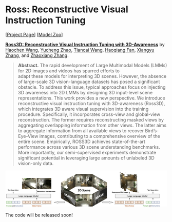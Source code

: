 # Ross: Reconstructive Visual Instruction Tuning

[[Project Page](https://haochen-wang409.github.io/ross3d/)] [[Model Zoo](https://huggingface.co/HaochenWang/)]

[**Ross3D: Reconstructive Visual Instruction Tuning with 3D-Awareness**](https://arxiv.org/pdf/2410.09575) by
[Haochen Wang](https://haochen-wang409.github.io), 
[Yucheng Zhao](https://scholar.google.com/citations?user=QWemjjQAAAAJ&hl=en),
[Tiancai Wang](https://scholar.google.com/citations?user=YI0sRroAAAAJ&hl=en),
[Haoqiang Fan](https://scholar.google.com/citations?hl=en),
[Xiangyu Zhang](https://scholar.google.com/citations?user=yuB-cfoAAAAJ&hl=en), and
[Zhaoxiang Zhang](https://scholar.google.com/citations?user=qxWfV6cAAAAJ).

> **Abstract.** 
> The rapid development of Large Multimodal Models (LMMs) for 2D images and videos has spurred efforts to  
> adapt these models for interpreting 3D scenes. 
> However, the absence of large-scale 3D vision-language datasets 
> has posed a significant obstacle. To address this issue, 
> typical approaches focus on injecting 3D awareness into 
> 2D LMMs by designing 3D input-level scene representations. 
> This work provides a new perspective. We introduce 
> reconstructive visual instruction tuning with 3D-awareness (Ross3D), 
> which integrates 3D aware visual supervision 
> into the training procedure. Specifically, it incorporates 
> cross-view and global-view reconstruction. The former requires 
> reconstructing masked views by aggregating overlapping information
> from other views. The latter aims to aggregate information from all 
> available views to recover Bird’s-Eye-View images, contributing to a comprehensive overview
> of the entire scene. Empirically, ROSS3D achieves state-of-the-art 
> performance across various 3D scene understanding benchmarks. 
> More importantly, our semi-supervised experiments demonstrate significant potential in leveraging
> large amounts of unlabeled 3D vision-only data.

![](./img/method.png)

The code will be released soon!